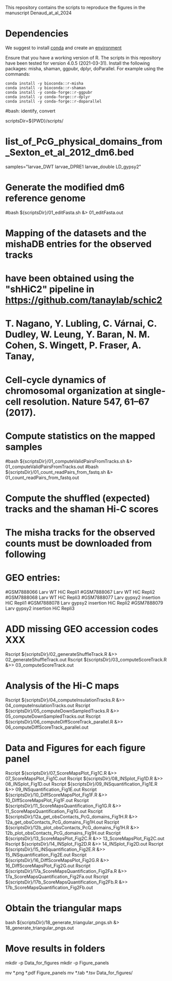 This repository contains the scripts to reproduce the figures in the manuscript Denaud_at_al_2024

# Dependencies #
We suggest to install [conda](https://conda.io/projects/conda/en/latest/user-guide/getting-started.html) and create an [environment](https://conda.io/projects/conda/en/latest/user-guide/tasks/manage-environments.html)

Ensure that you have a working version of R. The scripts in this repository have been tested for version 4.0.5 (2021-03-31).
Install the following packages: misha, shaman, ggpubr, dplyr, doParallel.
For example using the commands:
```
conda install -y bioconda::r-misha
conda install -y bioconda::r-shaman
conda install -y conda-forge::r-ggpubr
conda install -y conda-forge::r-dplyr
conda install -y conda-forge::r-doparallel
```

#bash: identify, convert

scriptsDir=${PWD}/scripts/

# list_of_PcG_physical_domains_from_Sexton_et_al_2012_dm6.bed
samples="larvae_DWT larvae_DPRE1 larvae_double LD_gypsy2"

# Generate the modified dm6 reference genome
#bash     ${scriptsDir}/01_editFasta.sh &> 01_editFasta.out

# Mapping of the datasets and the mishaDB entries for the observed tracks
# have been obtained using the "shHiC2" pipeline in https://github.com/tanaylab/schic2
# T. Nagano, Y. Lubling, C. Várnai, C. Dudley, W. Leung, Y. Baran, N. M. Cohen, S. Wingett, P. Fraser, A. Tanay,
# Cell-cycle dynamics of chromosomal organization at single-cell resolution. Nature 547, 61–67 (2017).

# Compute statistics on the mapped samples
#bash     ${scriptsDir}/01_computeValidPairsFromTracks.sh &> 01_computeValidPairsFromTracks.out
#bash     ${scriptsDir}/01_count_readPairs_from_fastq.sh  &> 01_count_readPairs_from_fastq.out

# Compute the shuffled (expected) tracks and the shaman Hi-C scores
# The misha tracks for the observed counts must be downloaded from following
# GEO entries:
#GSM7888066	Larv WT HiC Repli1
#GSM7888067	Larv WT HiC Repli2
#GSM7888068	Larv WT HiC Repli3
#GSM7888077	Larv gypsy2 insertion HiC Repli1
#GSM7888078	Larv gypsy2 insertion HiC Repli2
#GSM7888079	Larv gypsy2 insertion HiC Repli3
# ADD missing GEO accession codes XXX

Rscript ${scriptsDir}/02_generateShuffleTrack.R &>> 02_generateShuffleTrack.out
Rscript ${scriptsDir}/03_computeScoreTrack.R    &>> 03_computeScoreTrack.out

# Analysis of the Hi-C maps
Rscript ${scriptsDir}/04_computeInsulationTracks.R        &>> 04_computeInsulationTracks.out
Rscript ${scriptsDir}/05_computeDownSampledTracks.R       &>> 05_computeDownSampledTracks.out
Rscript ${scriptsDir}/06_computeDiffScoreTrack_parallel.R &>> 06_computeDiffScoreTrack_parallel.out

# Data and Figures for each figure panel
Rscript ${scriptsDir}/07_ScoreMapsPlot_Fig1C.R                 &>> 07_ScoreMapsPlot_Fig1C.out
Rscript ${scriptsDir}/08_INSplot_Fig1D.R                       &>> 08_INSplot_Fig1D.out
Rscript ${scriptsDir}/09_INSquantification_Fig1E.R             &>> 09_INSquantification_Fig1E.out
Rscript ${scriptsDir}/10_DiffScoreMapsPlot_Fig1F.R             &>> 10_DiffScoreMapsPlot_Fig1F.out
Rscript ${scriptsDir}/11_ScoreMapsQuantification_Fig1G.R       &>> 11_ScoreMapsQuantification_Fig1G.out
Rscript ${scriptsDir}/12a_get_obsContacts_PcG_domains_Fig1H.R  &>> 12a_get_obsContacts_PcG_domains_Fig1H.out
Rscript ${scriptsDir}/12b_plot_obsContacts_PcG_domains_Fig1H.R &>> 12b_plot_obsContacts_PcG_domains_Fig1H.out
Rscript ${scriptsDir}/13_ScoreMapsPlot_Fig2C.R                 &>> 13_ScoreMapsPlot_Fig2C.out
Rscript ${scriptsDir}/14_INSplot_Fig2D.R                       &>> 14_INSplot_Fig2D.out
Rscript ${scriptsDir}/15_INSquantification_Fig2E.R             &>> 15_INSquantification_Fig2E.out
Rscript ${scriptsDir}/16_DiffScoreMapsPlot_Fig2G.R             &>> 16_DiffScoreMapsPlot_Fig2G.out
Rscript ${scriptsDir}/17a_ScoreMapsQuantification_Fig2Fa.R     &>>  17a_ScoreMapsQuantification_Fig2Fa.out
Rscript ${scriptsDir}/17b_ScoreMapsQuantification_Fig2Fb.R     &>>  17b_ScoreMapsQuantification_Fig2Fb.out

# Obtain the triangular maps
bash ${scriptsDir}/18_generate_triangular_pngs.sh &> 18_generate_triangular_pngs.out

# Move results in folders
mkdir -p Data_for_figures
mkdir -p Figure_panels

mv *.png *.pdf Figure_panels
mv *.tab *.tsv Data_for_figures/
